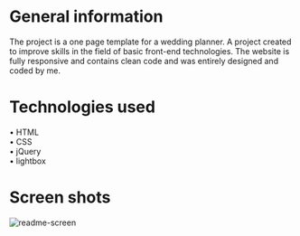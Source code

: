 # General information
The project is a one page template for a wedding planner.  A project created to improve skills in the field of basic front-end technologies.  The website is fully responsive and contains clean code and was entirely designed and coded by me.
# Technologies used
•	HTML <br>
•	CSS <br>
•	jQuery <br>
•	lightbox
# Screen shots
![readme-screen](https://user-images.githubusercontent.com/99404981/156174559-e0f56246-bae5-4236-84e8-c9d72b155e75.JPG)

